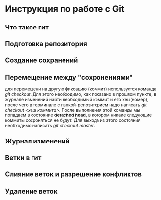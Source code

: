 # Инструкция по работе с Git


## Что такое гит

## Подготовка репозитория

## Cоздание сохранений

## Перемещение между "сохронениями"
для перемещени на другую фиксацию (коммит) используется команда *git checkout*. Для этого необходимо, как показано в прошлом пункте, в журнале изменений найти необходимый коммит и его хеш(номер), после чего в терминале с папкой-репозиторием надо написать *git checkout <хеш коммита>*. После выполнения этой команды мы попадаем в состояние **detached head**, в котором никаие следующие коммиты сохроняться не будут. Для выхода из этого состояния необходимо написать *git checkout master*. 

## Журнал изменений

## Ветки в гит

## Слияние веток и разрешение конфликтов

## Удаление веток

